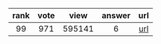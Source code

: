 
| rank | vote | view | answer | url |
|:-:|:-:|:-:|:-:|:-:|
|99|971|595141|6| [url](http://stackoverflow.com/questions/1549801/what-are-the-differences-between-type-and-isinstance) |
